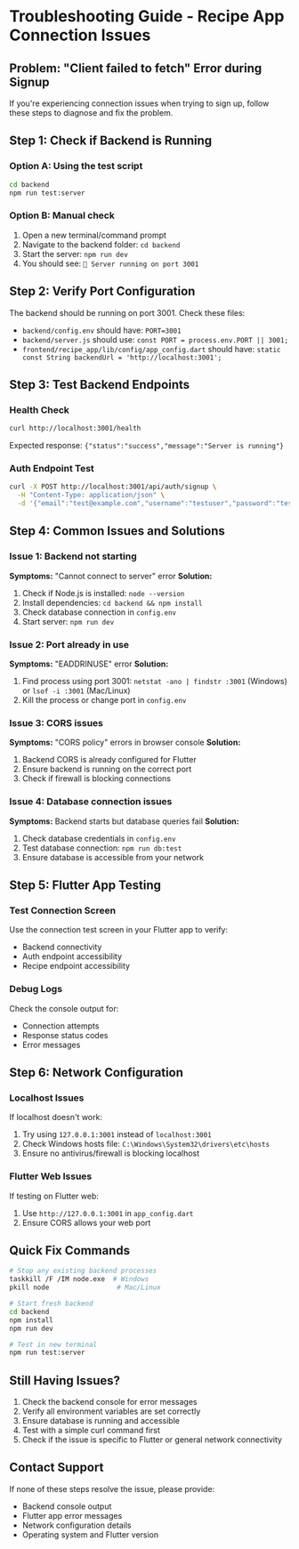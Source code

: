 # Troubleshooting Guide - Recipe App Connection Issues

## Problem: "Client failed to fetch" Error during Signup

If you're experiencing connection issues when trying to sign up, follow these steps to diagnose and fix the problem.

## Step 1: Check if Backend is Running

### Option A: Using the test script
```bash
cd backend
npm run test:server
```

### Option B: Manual check
1. Open a new terminal/command prompt
2. Navigate to the backend folder: `cd backend`
3. Start the server: `npm run dev`
4. You should see: `🚀 Server running on port 3001`

## Step 2: Verify Port Configuration

The backend should be running on port 3001. Check these files:

- `backend/config.env` should have: `PORT=3001`
- `backend/server.js` should use: `const PORT = process.env.PORT || 3001;`
- `frontend/recipe_app/lib/config/app_config.dart` should have: `static const String backendUrl = 'http://localhost:3001';`

## Step 3: Test Backend Endpoints

### Health Check
```bash
curl http://localhost:3001/health
```
Expected response: `{"status":"success","message":"Server is running"}`

### Auth Endpoint Test
```bash
curl -X POST http://localhost:3001/api/auth/signup \
  -H "Content-Type: application/json" \
  -d '{"email":"test@example.com","username":"testuser","password":"testpass123","isVegetarian":false}'
```

## Step 4: Common Issues and Solutions

### Issue 1: Backend not starting
**Symptoms:** "Cannot connect to server" error
**Solution:** 
1. Check if Node.js is installed: `node --version`
2. Install dependencies: `cd backend && npm install`
3. Check database connection in `config.env`
4. Start server: `npm run dev`

### Issue 2: Port already in use
**Symptoms:** "EADDRINUSE" error
**Solution:**
1. Find process using port 3001: `netstat -ano | findstr :3001` (Windows) or `lsof -i :3001` (Mac/Linux)
2. Kill the process or change port in `config.env`

### Issue 3: CORS issues
**Symptoms:** "CORS policy" errors in browser console
**Solution:** 
1. Backend CORS is already configured for Flutter
2. Ensure backend is running on the correct port
3. Check if firewall is blocking connections

### Issue 4: Database connection issues
**Symptoms:** Backend starts but database queries fail
**Solution:**
1. Check database credentials in `config.env`
2. Test database connection: `npm run db:test`
3. Ensure database is accessible from your network

## Step 5: Flutter App Testing

### Test Connection Screen
Use the connection test screen in your Flutter app to verify:
- Backend connectivity
- Auth endpoint accessibility
- Recipe endpoint accessibility

### Debug Logs
Check the console output for:
- Connection attempts
- Response status codes
- Error messages

## Step 6: Network Configuration

### Localhost Issues
If localhost doesn't work:
1. Try using `127.0.0.1:3001` instead of `localhost:3001`
2. Check Windows hosts file: `C:\Windows\System32\drivers\etc\hosts`
3. Ensure no antivirus/firewall is blocking localhost

### Flutter Web Issues
If testing on Flutter web:
1. Use `http://127.0.0.1:3001` in `app_config.dart`
2. Ensure CORS allows your web port

## Quick Fix Commands

```bash
# Stop any existing backend processes
taskkill /F /IM node.exe  # Windows
pkill node                 # Mac/Linux

# Start fresh backend
cd backend
npm install
npm run dev

# Test in new terminal
npm run test:server
```

## Still Having Issues?

1. Check the backend console for error messages
2. Verify all environment variables are set correctly
3. Ensure database is running and accessible
4. Test with a simple curl command first
5. Check if the issue is specific to Flutter or general network connectivity

## Contact Support

If none of these steps resolve the issue, please provide:
- Backend console output
- Flutter app error messages
- Network configuration details
- Operating system and Flutter version

